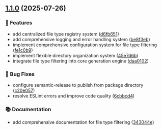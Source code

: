 ## [1.1.0](https://github.com/omar-dulaimi/prisma-joi-generator/compare/v1.0.0...v1.1.0) (2025-07-26)

### 🚀 Features

* add centralized file type registry system ([d6fb651](https://github.com/omar-dulaimi/prisma-joi-generator/commit/d6fb65174729f2941aa46c431989074f41193a30))
* add comprehensive logging and error handling system ([be8f3eb](https://github.com/omar-dulaimi/prisma-joi-generator/commit/be8f3ebe541399cb7cb57d0a28b32bb717f42f2b))
* implement comprehensive configuration system for file type filtering ([fe1c0b9](https://github.com/omar-dulaimi/prisma-joi-generator/commit/fe1c0b9680c6d069900cd050fb39cc9550fbdffe))
* implement flexible directory organization system ([45e7d6b](https://github.com/omar-dulaimi/prisma-joi-generator/commit/45e7d6b3241be8562019719287953ea8a40a6461))
* integrate file type filtering into core generation engine ([daa0102](https://github.com/omar-dulaimi/prisma-joi-generator/commit/daa01023fa322bada56937ae3342b85a6b739932))

### 🐛 Bug Fixes

* configure semantic-release to publish from package directory ([c20e057](https://github.com/omar-dulaimi/prisma-joi-generator/commit/c20e057c7f89660f669f5b47f56b868044a62c64))
* resolve ESLint errors and improve code quality ([6cbbcd4](https://github.com/omar-dulaimi/prisma-joi-generator/commit/6cbbcd4ac83e050e6dea50cd187fedfdb85d3018))

### 📚 Documentation

* add comprehensive documentation for file type filtering ([343044e](https://github.com/omar-dulaimi/prisma-joi-generator/commit/343044eca87415e6cf825d3be77692ac807b937d))
